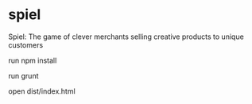 # spiel
Spiel: The game of clever merchants selling creative products to unique customers

run npm install

run grunt

open dist/index.html